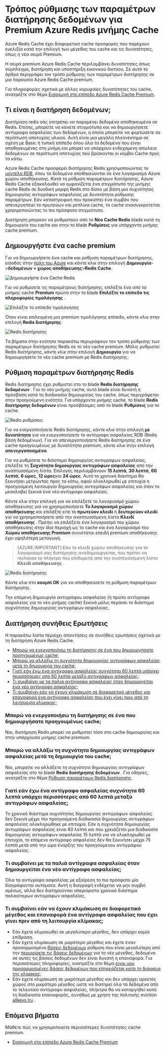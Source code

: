 <properties 
    pageTitle="Τρόπος ρύθμισης των παραμέτρων διατήρησης δεδομένων για Premium Azure Redis μνήμης Cache" 
    description="Μάθετε πώς μπορείτε να ρυθμίσετε και να διαχειριστείτε τις παρουσίες Premium επίπεδο Azure Redis Cache διατήρησης δεδομένων" 
    services="redis-cache" 
    documentationCenter="" 
    authors="steved0x" 
    manager="douge" 
    editor=""/>

<tags 
    ms.service="cache" 
    ms.workload="tbd" 
    ms.tgt_pltfrm="cache-redis" 
    ms.devlang="na" 
    ms.topic="article" 
    ms.date="09/30/2016" 
    ms.author="sdanie"/>

# <a name="how-to-configure-data-persistence-for-a-premium-azure-redis-cache"></a>Τρόπος ρύθμισης των παραμέτρων διατήρησης δεδομένων για Premium Azure Redis μνήμης Cache

Azure Redis Cache έχει διαφορετικό cache προσφορές που παρέχουν ευελιξία κατά την επιλογή των μέγεθος του cache και τις δυνατότητες, όπως η νέα σειρά Premium.

Η σειρά premium Azure Redis Cache περιλαμβάνει δυνατότητες όπως σύμπλεγμα, διατήρηση και υποστήριξη εικονικού δικτύου. Σε αυτό το άρθρο περιγράφει τον τρόπο ρύθμισης των παραμέτρων διατήρησης σε μια παρουσία Azure Redis Cache premium.

Για πληροφορίες σχετικά με άλλες κορυφαίες δυνατότητες του cache, ανατρέξτε στο θέμα [Εισαγωγή στο επίπεδο Azure Redis Cache Premium](cache-premium-tier-intro.md).

## <a name="what-is-data-persistence"></a>Τι είναι η διατήρηση δεδομένων;
Διατήρηση redis σάς επιτρέπει να παραμένει δεδομένα αποθηκευμένα σε Redis. Επίσης, μπορείτε να κάνετε στιγμιότυπα και να δημιουργήσετε αντίγραφα ασφαλείας των δεδομένων, η οποία μπορείτε να φορτώσετε σε περίπτωση αποτυχίας υλικού. Αυτή είναι μια μεγάλη πλεονέκτημα σε σχέση με Basic ή τυπική επίπεδο όπου όλα τα δεδομένα που είναι αποθηκευμένες στη μνήμη και μπορεί να υπάρχουν ενδεχόμενη απώλεια δεδομένων σε περίπτωση αποτυχίας πού βρίσκονται οι κόμβοι Cache προς τα κάτω. 

Azure Redis Cache προσφέρει διατήρησης Redis χρησιμοποιώντας το [μοντέλο RDB](http://redis.io/topics/persistence), όπου τα δεδομένα αποθηκεύονται σε ένα λογαριασμό Azure χώρου αποθήκευσης. Κατά τη ρύθμιση παραμέτρων διατήρησης, Azure Redis Cache εξακολουθεί να εμφανίζεται ένα στιγμιότυπο της μνήμης cache Redis σε δυαδική μορφή Redis στο δίσκο με βάση μια συχνότητας δημιουργίας αντιγράφων ασφαλείας με δυνατότητα ρύθμισης παραμέτρων. Εάν καταστροφική που προκύπτει ένα συμβάν που απενεργοποιεί το πρωτεύων και ρεπλίκα cache, το cache ανασυγκροτείται χρησιμοποιώντας το πιο πρόσφατο στιγμιότυπο.

Διατήρηση μπορούν να ρυθμιστούν από το **Νέο Cache Redis** blade κατά τη δημιουργία του cache και στην το blade **Ρυθμίσεις** για υπάρχοντα μνήμης cache premium.

## <a name="create-a-premium-cache"></a>Δημιουργήστε ένα cache premium

Για να δημιουργήσετε ένα cache και ρύθμιση παραμέτρων διατήρησης, είσοδος στην [πύλη του Azure](https://portal.azure.com) και κάντε κλικ στην επιλογή **Δημιουργία**->**δεδομένων + χώρος αποθήκευσης**>**Redis Cache**.

![Δημιουργήστε ένα Cache Redis][redis-cache-new-cache-menu]

Για να ρυθμίσετε τις παραμέτρους διατήρησης, επιλέξτε ένα από τα μνήμης cache **Premium** πρώτα στην το blade **Επιλέξτε το επίπεδο τις πληροφορίες τιμολόγησης** .

![Επιλέξτε το επίπεδο τιμολόγησης][redis-cache-premium-pricing-tier]

Όταν είναι επιλεγμένη μια premium τιμολόγησης επίπεδο, κάντε κλικ στην επιλογή **Redis διατήρησης**.

![Redis διατήρησης][redis-cache-persistence]

Τα βήματα στην ενότητα παρακάτω περιγράφουν τον τρόπο ρύθμισης των παραμέτρων διατήρησης Redis σε το νέο cache premium. Μόλις ρυθμιστεί Redis διατήρησης, κάντε κλικ στην επιλογή **Δημιουργία** για να δημιουργήσετε το νέο cache premium με Redis διατήρησης.

## <a name="configure-redis-persistence"></a>Ρύθμιση παραμέτρων διατήρησης Redis

Redis διατήρησης έχει ρυθμιστεί στο το blade **Redis διατήρησης δεδομένων** . Για το νέο μνήμης cache, αυτό blade είναι δυνατή η πρόσβαση κατά τη διαδικασία δημιουργίας του cache, όπως περιγράφεται στην προηγούμενη ενότητα. Για υπάρχοντα μνήμης cache, το blade **Redis διατήρησης δεδομένων** είναι προσβάσιμες από το blade **Ρυθμίσεις** για το cache.

![Redis ρυθμίσεις][redis-cache-settings]

Για να ενεργοποιήσετε Redis διατήρησης, κάντε κλικ στην επιλογή **με δυνατότητα** για να ενεργοποιήσετε το αντίγραφο ασφαλείας RDB (Redis βάση δεδομένων). Για να απενεργοποιήσετε Redis διατήρησης σε ένα cache προηγουμένως με δυνατότητα premium, κάντε κλικ στην επιλογή **απενεργοποιημένα**.

Για να ρυθμίσετε το διάστημα δημιουργίας αντιγράφων ασφαλείας, επιλέξτε τη **Συχνότητα δημιουργίας αντιγράφων ασφαλείας** από την αναπτυσσόμενη λίστα. Επιλογές περιλαμβάνουν **15 λεπτά**, **30 λεπτά**, **60 λεπτά**, **6 ώρες**, **12 ώρες**και **24 ώρες**. Αυτό το χρονικό διάστημα θα ξεκινήσει μετρώντας προς τα κάτω, αφού ολοκληρωθεί με επιτυχία η προηγούμενη λειτουργία δημιουργίας αντιγράφων ασφαλείας και όταν το μεσολαβεί ξεκινά ένα νέο αντίγραφο ασφαλείας.

Κάντε κλικ στην επιλογή για να επιλέξετε το λογαριασμό χώρου αποθήκευσης για να χρησιμοποιήσετε **Το λογαριασμό χώρου αποθήκευσης** και επιλέξτε είτε το **πρωτεύον κλειδί** ή **δευτερεύον κλειδί** για να χρησιμοποιήσετε από την αναπτυσσόμενη λίστα **Κλειδί αποθήκευσης** . Πρέπει να επιλέξετε ένα λογαριασμό του χώρου αποθήκευσης στην ίδια περιοχή ως το cache και ένα λογαριασμό του **Χώρου αποθήκευσης Premium** συνιστάται επειδή premium αποθήκευσης έχει υψηλότερη μεταγωγή. 

>[AZURE.IMPORTANT] Εάν το κλειδί χώρου αποθήκευσης για το λογαριασμό σας διατήρησης αναδημιουργείται, που πρέπει να rechoose το πλήκτρο που επιθυμείτε από την αναπτυσσόμενη λίστα **Κλειδί αποθήκευσης** .

![Redis διατήρησης][redis-cache-persistence-selected]

Κάντε κλικ στο **κουμπί OK** για να αποθηκεύσετε τη ρύθμιση παραμέτρων διατήρησης.

Την επόμενη δημιουργία αντιγράφου ασφαλείας (ή πρώτο αντίγραφο ασφαλείας για το νέο μνήμης cache) ξεκινά μόλις περάσει το διάστημα συχνότητας δημιουργίας αντιγράφων ασφαλείας.



## <a name="persistence-faq"></a>Διατήρηση συνήθεις Ερωτήσεις

Η παρακάτω λίστα περιέχει απαντήσεις σε συνήθεις ερωτήσεις σχετικά με τη διατήρηση Azure Redis Cache.

-   [Μπορώ να ενεργοποιήσω τη διατήρησης σε ένα που δημιουργήσατε προηγουμένως cache;](#can-i-enable-persistence-on-a-previously-created-cache)
-   [Μπορώ να αλλάξω τη συχνότητα δημιουργίας αντιγράφων ασφαλείας μετά τη δημιουργία του cache;](#can-i-change-the-backup-frequency-after-i-create-the-cache)
-   [Γιατί εάν έχω ένα αντίγραφο ασφαλείας συχνότητα 60 λεπτά υπάρχει περισσότερες από 60 λεπτά μεταξύ αντιγράφων ασφαλείας;](#why-if-i-have-a-backup-frequency-of-60-minutes-there-is-more-than-60-minutes-between-backups)
-   [Τι συμβαίνει με τα παλιά αντίγραφα ασφαλείας όταν δημιουργείται ένα νέο αντίγραφο ασφαλείας;](#what-happens-to-the-old-backups-when-a-new-backup-is-made)
-   [Τι συμβαίνει εάν να έχουν κλιμάκωση σε διαφορετικό μέγεθος και επαναφορά ένα αντίγραφο ασφαλείας που έχει γίνει πριν από τη λειτουργία κλίμακας;](#what-happens-if-i-have-scaled-to-a-different-size-and-a-backup-is-restored-that-was-made-before-the-scaling-operation)

### <a name="can-i-enable-persistence-on-a-previously-created-cache"></a>Μπορώ να ενεργοποιήσω τη διατήρησης σε ένα που δημιουργήσατε προηγουμένως cache;

Ναι, διατήρηση Redis μπορεί να ρυθμιστεί τόσο στο cache δημιουργίας και στην υπάρχουσα μνήμης cache premium.

### <a name="can-i-change-the-backup-frequency-after-i-create-the-cache"></a>Μπορώ να αλλάξω τη συχνότητα δημιουργίας αντιγράφων ασφαλείας μετά τη δημιουργία του cache;

Ναι, μπορείτε να αλλάξετε τη συχνότητα δημιουργίας αντιγράφων ασφαλείας στο το blade **Redis διατήρησης δεδομένων** . Για οδηγίες, ανατρέξτε στο θέμα [Ρύθμιση παραμέτρων Redis διατήρησης](#configure-redis-persistence).

### <a name="why-if-i-have-a-backup-frequency-of-60-minutes-there-is-more-than-60-minutes-between-backups"></a>Γιατί εάν έχω ένα αντίγραφο ασφαλείας συχνότητα 60 λεπτά υπάρχει περισσότερες από 60 λεπτά μεταξύ αντιγράφων ασφαλείας;

Το χρονικό διάστημα συχνότητας δημιουργίας αντιγράφων ασφαλείας δεν ξεκινά μέχρι την προηγούμενη διαδικασία δημιουργίας αντιγράφων ασφαλείας ολοκληρώθηκε με επιτυχία. Εάν η συχνότητα δημιουργίας αντιγράφων ασφαλείας είναι 60 λεπτά και που χρειάζεται μια διαδικασία δημιουργίας αντιγράφων ασφαλείας 15 λεπτά για να ολοκληρωθεί με επιτυχία, το επόμενο αντίγραφο ασφαλείας δεν θα ξεκινήσει μέχρι 75 λεπτά μετά από την ώρα έναρξης του προηγούμενου αντιγράφου ασφαλείας.

### <a name="what-happens-to-the-old-backups-when-a-new-backup-is-made"></a>Τι συμβαίνει με τα παλιά αντίγραφα ασφαλείας όταν δημιουργείται ένα νέο αντίγραφο ασφαλείας;

Όλα τα αντίγραφα ασφαλείας με εξαίρεση το πιο πρόσφατο μία διαγράφονται αυτόματα. Αυτή η διαγραφή ενδέχεται να μην συμβεί αμέσως, αλλά δεν διατηρούνται απεριόριστο χρονικό διάστημα παλαιότερων αντιγράφων ασφαλείας.

### <a name="what-happens-if-i-have-scaled-to-a-different-size-and-a-backup-is-restored-that-was-made-before-the-scaling-operation"></a>Τι συμβαίνει εάν να έχουν κλιμάκωση σε διαφορετικό μέγεθος και επαναφορά ένα αντίγραφο ασφαλείας που έχει γίνει πριν από τη λειτουργία κλίμακας;

-   Εάν έχετε κλιμακωθεί σε μεγαλύτερο μέγεθος, δεν υπάρχει καμία επίδραση.
-   Εάν έχετε κλιμάκωση σε μικρότερο μέγεθος και έχετε έναν προσαρμοσμένο [βάσεις δεδομένων](cache-configure.md#databases) ρύθμιση που είναι μεγαλύτερη από την [περιορίσετε τις βάσεις δεδομένων](cache-configure.md#databases) για το νέο μέγεθος, δεδομένα σε αυτές τις βάσεις δεδομένων δεν είναι δυνατή η επαναφορά. Για περισσότερες πληροφορίες, ανατρέξτε στο θέμα [είναι μου προσαρμοσμένες βάσεις δεδομένων που επηρεάζεται κατά τη διάρκεια της κλίμακας;](cache-how-to-scale.md#is-my-custom-databases-setting-affected-during-scaling)
-   Εάν έχετε κλιμάκωση σε μικρότερο μέγεθος και δεν υπάρχει αρκετός χώρος στο μικρότερο μέγεθος ώστε να διατηρεί όλα τα δεδομένα από το τελευταίο αντίγραφο ασφαλείας, πλήκτρα θα να καταργηθεί κατά τη διαδικασία επαναφοράς, συνήθως με χρήση της πολιτικής eviction [allkeys lru](http://redis.io/topics/lru-cache) .

## <a name="next-steps"></a>Επόμενα βήματα
Μάθετε πώς να χρησιμοποιείτε περισσότερες δυνατότητες cache premium.

-   [Εισαγωγή στο επίπεδο Azure Redis Cache Premium](cache-premium-tier-intro.md)
  
<!-- IMAGES -->

[redis-cache-new-cache-menu]: ./media/cache-how-to-premium-persistence/redis-cache-new-cache-menu.png

[redis-cache-premium-pricing-tier]: ./media/cache-how-to-premium-persistence/redis-cache-premium-pricing-tier.png

[redis-cache-persistence]: ./media/cache-how-to-premium-persistence/redis-cache-persistence.png

[redis-cache-persistence-selected]: ./media/cache-how-to-premium-persistence/redis-cache-persistence-selected.png

[redis-cache-settings]: ./media/cache-how-to-premium-persistence/redis-cache-settings.png
